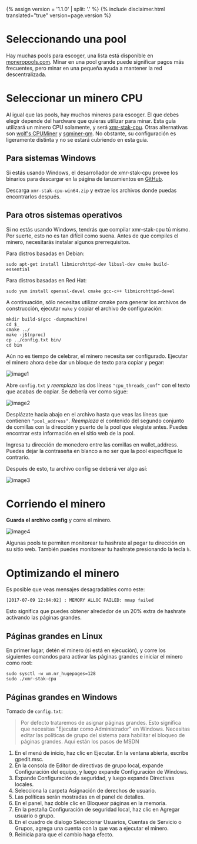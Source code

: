 {% assign version = '1.1.0' | split: '.' %}
{% include disclaimer.html translated="true" version=page.version %}
# Seleccionando una pool

Hay muchas pools para escoger, una lista está disponible en [moneropools.com](https://moneropools.com). Minar en una pool grande puede significar pagos más frecuentes, pero minar en una pequeña ayuda a mantener la red descentralizada.

# Seleccionar un minero CPU

Al igual que las pools, hay muchos mineros para escoger. El que debes elegir depende del hardware que quieras utilizar para minar. Esta guía utilizará un minero CPU solamente, y será [xmr-stak-cpu](https://github.com/fireice-uk/xmr-stak-cpu). Otras alternativas son [wolf's CPUMiner](https://github.com/wolf9466/cpuminer-multi) y [sgminer-gm](https://github.com/genesismining/sgminer-gm). No obstante, su configuración es ligeramente distinta y no se estará cubriendo en esta guía.

## Para sistemas Windows

Si estás usando Windows, el desarrollador de xmr-stak-cpu provee los binarios para descargar en la página de lanzamientos en [GitHub](https://github.com/fireice-uk/xmr-stak-cpu/releases).

Descarga `xmr-stak-cpu-win64.zip` y extrae los archivos donde puedas encontrarlos después.

## Para otros sistemas operativos

Si no estás usando Windows, tendrás que compilar xmr-stak-cpu tú mismo. Por suerte, esto no es tan difícil como suena. Antes de que compiles el minero, necesitarás instalar algunos prerrequisitos.

Para distros basadas en Debian:

    sudo apt-get install libmicrohttpd-dev libssl-dev cmake build-essential

Para distros basadas en Red Hat:

	sudo yum install openssl-devel cmake gcc-c++ libmicrohttpd-devel

<!-- TODO: Add dependencies for other operating systems? -->

A continuación, sólo necesitas utilizar cmake para generar los archivos de construcción, ejecutar `make` y copiar el archivo de configuración:

    mkdir build-$(gcc -dumpmachine)
	cd $_
	cmake ../
	make -j$(nproc)
	cp ../config.txt bin/
	cd bin

Aún no es tiempo de celebrar, el minero necesita ser configurado. Ejecutar el minero ahora debe dar un bloque de texto para copiar y pegar:

![image1](png/mine_to_pool/1.png)

Abre `config.txt` y *reemplaza* las dos líneas `"cpu_threads_conf"` con el texto que acabas de copiar. Se debería ver como sigue:

![image2](png/mine_to_pool/2.png)

Desplázate hacia abajo en el archivo hasta que veas las líneas que contienen `"pool_address"`.
*Reemplaza* el contenido del segundo conjunto de comillas con la dirección y puerto de la pool que elegiste antes. Puedes encontrar esta información en el sitio web de la pool.

Ingresa tu dirección de monedero entre las comillas en wallet_address. Puedes dejar la contraseña en blanco a no ser que la pool especifique lo contrario.

Después de esto, tu archivo config  se deberá ver algo así:

![image3](png/mine_to_pool/3.png)

# Corriendo el minero

**Guarda el archivo config** y corre el minero.

![image4](png/mine_to_pool/4.png)

Algunas pools te permiten monitorear tu hashrate al pegar tu dirección en su sitio web. También puedes monitorear tu hashrate presionando la tecla `h`.

# Optimizando el minero

Es posible que veas mensajes desagradables como este:

	[2017-07-09 12:04:02] : MEMORY ALLOC FAILED: mmap failed

Esto significa que puedes obtener alrededor de un 20% extra de hashrate activando las páginas grandes.

## Páginas grandes en Linux

En primer lugar, detén el minero (si está en ejecución), y corre los siguientes comandos para activar las páginas grandes e iniciar el minero como root:

	sudo sysctl -w vm.nr_hugepages=128
	sudo ./xmr-stak-cpu

## Páginas grandes en Windows

Tomado de `config.txt`:

>Por defecto trataremos de asignar páginas grandes. Esto significa que necesitas "Ejecutar como Administrador" en Windows. Necesitas editar las políticas de grupo del sistema para habilitar el bloqueo de páginas grandes. Aquí están los pasos de MSDN
1. En el menú de inicio, haz clic en Ejecutar. En la ventana abierta, escribe gpedit.msc.
2. En la consola de Editor de directivas de grupo local, expande Configuración del equipo, y luego expande Configuración de Windows.
3. Expande Configuración de seguridad, y luego expande Directivas locales.
4. Selecciona la carpeta Asignación de derechos de usuario.
5. Las políticas serán mostradas en el panel de detalles.
6. En el panel, haz doble clic en Bloquear páginas en la memoria.
7. En la pestaña Configuración de seguridad local, haz clic en Agregar usuario o grupo.
8. En el cuadro de dialogo Seleccionar Usuarios, Cuentas de Servicio o Grupos, agrega una cuenta con la que vas a ejecutar el minero.
9. Reinicia para que el cambio haga efecto.
